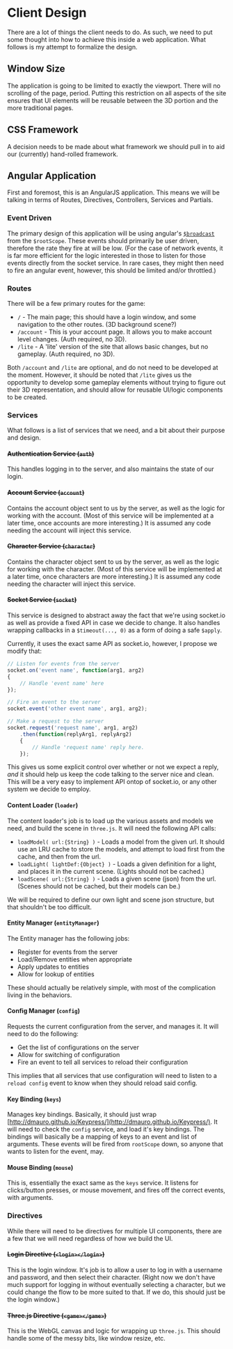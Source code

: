 # Client Design

There are a lot of things the client needs to do. As such, we need to put some thought into how to achieve this inside a
web application. What follows is my attempt to formalize the design.

## Window Size

The application is going to be limited to exactly the viewport. There will no scrolling of the page, period. Putting 
this restriction on all aspects of the site ensures that UI elements will be reusable between the 3D portion and the
more traditional pages.

## CSS Framework

A decision needs to be made about what framework we should pull in to aid our (currently) hand-rolled framework.

## Angular Application

First and foremost, this is an AngularJS application. This means we will be talking in terms of Routes, Directives, 
Controllers, Services and Partials.

### Event Driven

The primary design of this application will be using angular's [`$broadcast`](https://docs.angularjs.org/api/ng/type/$rootScope.Scope#$broadcast)
from the `$rootScope`. These events should primarily be user driven, therefore the rate they fire at will be low. (For
the case of network events, it is far more efficient for the logic interested in those to listen for those events 
directly from the socket service. In rare cases, they might then need to fire an angular event, however, this should be
limited and/or throttled.)

### Routes

There will be a few primary routes for the game:

* `/` - The main page; this should have a login window, and some navigation to the other routes. (3D background scene?)
* `/account` - This is your account page. It allows you to make account level changes. (Auth required, no 3D).
* `/lite` - A 'lite' version of the site that allows basic changes, but no gameplay. (Auth required, no 3D).

Both `/account` and `/lite` are optional, and do not need to be developed at the moment. However, it should be noted that
`/lite` gives us the opportunity to develop some gameplay elements without trying to figure out their 3D representation,
and should allow for reusable UI/logic components to be created.

### Services

What follows is a list of services that we need, and a bit about their purpose and design.

#### ~~Authentication Service (`auth`)~~

This handles logging in to the server, and also maintains the state of our login.

#### ~~Account Service (`account`)~~

Contains the account object sent to us by the server, as well as the logic for working with the account. (Most of this
service will be implemented at a later time, once accounts are more interesting.) It is assumed any code needing the
account will inject this service.

#### ~~Character Service (`character`)~~

Contains the character object sent to us by the server, as well as the logic for working with the character. (Most of 
this service will be implemented at a later time, once characters are more interesting.) It is assumed any code needing 
the character will inject this service.

#### ~~Socket Service (`socket`)~~

This service is designed to abstract away the fact that we're using socket.io as well as provide a fixed API in case we
decide to change. It also handles wrapping callbacks in a `$timeout(..., 0)` as a form of doing a safe `$apply`.

Currently, it uses the exact same API as socket.io, however, I propose we modify that:

```javascript
// Listen for events from the server
socket.on('event name', function(arg1, arg2)
{
    // Handle 'event name' here
});

// Fire an event to the server
socket.event('other event name', arg1, arg2);

// Make a request to the server
socket.request('request name', arg1, arg2)
    .then(function(replyArg1, replyArg2)
    {
        // Handle 'request name' reply here.
    });
```

This gives us some explicit control over whether or not we expect a reply, _and_ it should help us keep the code talking 
to the server nice and clean. This will be a very easy to implement API ontop of socket.io, or any other system we 
decide to employ.

#### Content Loader (`loader`)

The content loader's job is to load up the various assets and models we need, and build the scene in `three.js`. It will
need the following API calls:

* `loadModel( url:{String} )` - Loads a model from the given url. It should use an LRU cache to store the models, and 
attempt to load first from the cache, and then from the url.
* `loadLight( lightDef:{Object} )` - Loads a given definition for a light, and places it in the current scene. (Lights 
should not be cached.)
* `loadScene( url:{String} )` - Loads a given scene (json) from the url. (Scenes should not be cached, but their models 
can be.)

We will be required to define our own light and scene json structure, but that shouldn't be too difficult.

#### Entity Manager (`entityManager`)

The Entity manager has the following jobs:

* Register for events from the server
* Load/Remove entities when appropriate
* Apply updates to entities
* Allow for lookup of entities

These should actually be relatively simple, with most of the complication living in the behaviors.

#### Config Manager (`config`)

Requests the current configuration from the server, and manages it. It will need to do the following:

* Get the list of configurations on the server
* Allow for switching of configuration
* Fire an event to tell all services to reload their configuration

This implies that all services that use configuration will need to listen to a `reload config` event to know when they 
should reload said config.

#### Key Binding (`keys`)

Manages key bindings. Basically, it should just wrap [http://dmauro.github.io/Keypress/](http://dmauro.github.io/Keypress/).
It will need to check the `config` service, and load it's key bindings. The bindings will basically be a mapping of keys 
to an event and list of arguments. These events will be fired from `rootScope` down, so anyone that wants to listen for
the event, may.

#### Mouse Binding (`mouse`)

This is, essentially the exact same as the `keys` service. It listens for clicks/button presses, or mouse movement, and
fires off the correct events, with arguments.

### Directives

While there will need to be directives for multiple UI components, there are a few that we will need regardless of how
we build the UI.

#### ~~Login Directive (`<login></login>`)~~

This is the login window. It's job is to allow a user to log in with a username and password, and then select their 
character. (Right now we don't have much support for logging in without eventually selecting a character, but we could 
change the flow to be more suited to that. If we do, this should just be the login window.)

#### ~~Three.js Directive (`<game></game>`)~~

This is the WebGL canvas and logic for wrapping up `three.js`. This should handle some of the messy bits, like window
resize, etc.